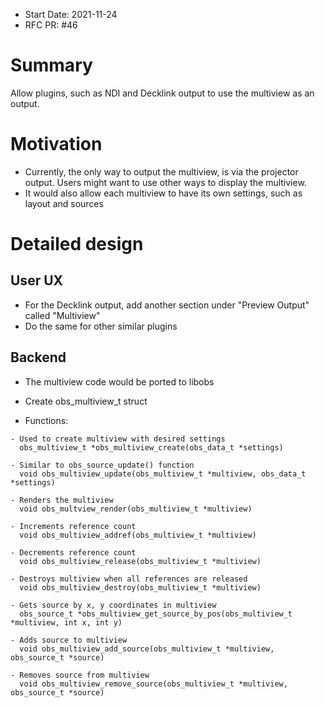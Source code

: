 - Start Date: 2021-11-24
- RFC PR: #46

# Summary

Allow plugins, such as NDI and Decklink output to use the multiview as an output.

# Motivation

* Currently, the only way to output the multiview, is via the projector output. Users might want to use other ways to display the multiview.
* It would also allow each multiview to have its own settings, such as layout and sources

# Detailed design

## User UX

* For the Decklink output, add another section under "Preview Output" called "Multiview"
* Do the same for other similar plugins

## Backend

* The multiview code would be ported to libobs
* Create obs_multiview_t struct

* Functions:
```
- Used to create multiview with desired settings
  obs_multiview_t *obs_multiview_create(obs_data_t *settings)

- Similar to obs_source_update() function
  void obs_multiview_update(obs_multiview_t *multiview, obs_data_t *settings)

- Renders the multiview
  void obs_multview_render(obs_multiview_t *multiview)

- Increments reference count
  void obs_multiview_addref(obs_multiview_t *multiview)

- Decrements reference count
  void obs_multiview_release(obs_multiview_t *multiview)

- Destroys multiview when all references are released
  void obs_multiview_destroy(obs_multiview_t *multiview)

- Gets source by x, y coordinates in multiview
  obs_source_t *obs_multiview_get_source_by_pos(obs_multiview_t *multiview, int x, int y)

- Adds source to multiview
  void obs_multiview_add_source(obs_multiview_t *multiview, obs_source_t *source)

- Removes source from multiview
  void obs_multiview_remove_source(obs_multiview_t *multiview, obs_source_t *source)
```
